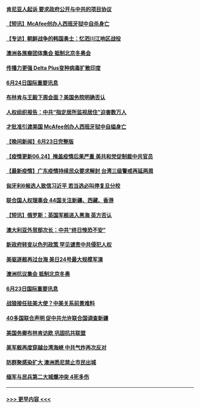 #### [肯尼亚人起诉 要求政府公开与中共的项目协议](../pages/prog202/a103150288.md?t=06250001) 
#### [【短讯】McAfee创办人西班牙狱中自杀身亡](../pages/prog202/a103150396.md?t=06250001) 
#### [【专访】朝鲜战争的韩国勇士：忆泗川江地区战役](../pages/prog202/a103150309.md?t=06250001) 
#### [澳洲各族裔团体集会 抵制北京冬奥会](../pages/prog202/a103150184.md?t=06250001) 
#### [传播力更强 Delta Plus变种病毒扩散印度](../pages/prog202/a103150185.md?t=06250001) 
#### [6月24日国际重要讯息](../pages/prog202/a103150159.md?t=06250001) 
#### [布林肯与王毅下周会面？美国务院明确否认](../pages/prog202/a103150068.md?t=06250001) 
#### [人权组织报告：中共“指定居所监视居住”迫害数万人](../pages/prog202/a103149940.md?t=06250001) 
#### [才批准引渡美国 McAfee创办人西班牙狱中自缢身亡](../pages/prog202/a103149948.md?t=06250001) 
#### [【晚间新闻】6月23日完整版](../pages/prog202/a103149960.md?t=06250001) 
#### [【疫情更新06.24】掩盖疫情后果严重 美共和党促制裁中共官员](../pages/prog202/a103133785.md?t=06250001) 
#### [【最新疫情】广东疫情持续民众要求解封 台湾三级警戒再延两周](../pages/prog202/a103149544.md?t=06250001) 
#### [匈牙利6候选人致信习近平 若当选必叫停复旦分校](../pages/prog202/a103149677.md?t=06250001) 
#### [联合国人权理事会 44国关注新疆、西藏、香港](../pages/prog202/a103149645.md?t=06250001) 
#### [【短讯】俄罗斯：英国军舰进入黑海 英方否认](../pages/prog202/a103149549.md?t=06250001) 
#### [澳大利亚外贸部次长：中共“终日惶恐不安”](../pages/prog202/a103149532.md?t=06250001) 
#### [新政府转变以色列政策 罕见谴责中共侵犯人权](../pages/prog202/a103149446.md?t=06250001) 
#### [美驱逐舰再过台海 美日24号最大规模军演](../pages/prog202/a103149475.md?t=06250001) 
#### [澳洲抗议集会 抵制北京冬奥](../pages/prog202/a103149467.md?t=06250001) 
#### [6月23日国际重要讯息](../pages/prog202/a103149296.md?t=06250001) 
#### [战狼接任驻美大使？中美关系前景难料](../pages/prog202/a103149261.md?t=06250001) 
#### [40多国联合声明 促中共允许联合国调查新疆](../pages/prog202/a103149254.md?t=06250001) 
#### [美国务卿布林肯访欧 巩固抗共联盟](../pages/prog202/a103149209.md?t=06250001) 
#### [美军舰再度穿越台湾海峡 中共气炸再次反对](../pages/prog202/a103149207.md?t=06250001) 
#### [防群聚感染扩大 澳洲悉尼禁止市民出城](../pages/prog202/a103149142.md?t=06250001) 
#### [缅军与民兵第二大城爆冲突 4死多伤](../pages/prog202/a103149133.md?t=06250001) 

----
#### [ >>> 更早内容 <<< ](../indexes/prog202-earlier.md)
